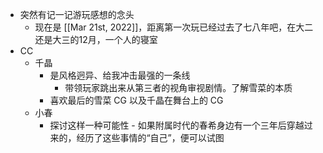 - 突然有记一记游玩感想的念头
	- 现在是 [[Mar 21st, 2022]]，距离第一次玩已经过去了七八年吧，在大二还是大三的12月，一个人的寝室
- CC
	- 千晶
		- 是风格迥异、给我冲击最强的一条线
			- 带领玩家跳出来从第三者的视角审视剧情。了解雪菜的本质
		- 喜欢最后的雪菜 CG 以及千晶在舞台上的 CG
	- 小春
		- 探讨这样一种可能性 - 如果附属时代的春希身边有一个三年后穿越过来的，经历了这些事情的“自己”，便可以试图